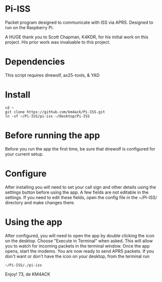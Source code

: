 # Pi-ISS
Packet program designed to communicate with ISS via APRS. Designed to run on the Raspberry Pi.

A HUGE thank you to Scott Chapman, K4KDR, for his initial work on this project.
His prior work was invaluable to this project.

# Dependencies
This script requires
direwolf, ax25-tools, & YAD

# Install
```
cd ~
git clone https://github.com/km4ack/Pi-ISS.git
ln -sf ~/Pi-ISS/pi-iss ~/Desktop/Pi-ISS
```

# Before running the app
Before you run the app the first time, be sure that direwolf is configured for your current setup.

# Configure
After installing you will need to set your call sign and other details using the settings button before using the app.
A few fields are not editable in the settings. If you need to edit these fields, open the config file in the ~/Pi-ISS/
directory and make changes there.

# Using the app
After configured, you will need to open the app by double clicking the icon on the desktop. Choose "Execute in Terminal" when asked.
This will allow you to watch for incoming packets in the terminal window.
Once the app opens, start the modems. You are now ready to send APRS packets. If you don't want or don't have the icon
on your desktop, from the terminal run 

```
~/Pi-ISS/./pi-iss
```

Enjoy!
73, de KM4ACK
